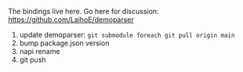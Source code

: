 The bindings live here. Go here for discussion: https://github.com/LaihoE/demoparser


1. update demoparser: ```git submodule foreach git pull origin main```
2. bump package.json version
3. napi rename
4. git push